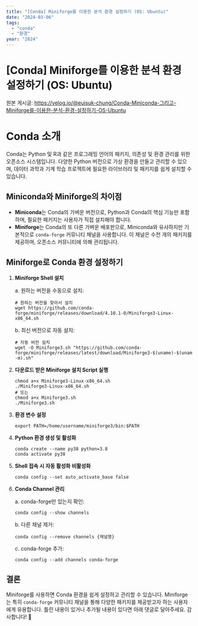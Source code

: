 ```yaml
---
title: "[Conda] Miniforge를 이용한 분석 환경 설정하기 (OS: Ubuntu)"
date: "2024-03-06"
tags:
  - "conda"
  - "환경"
year: "2024"
---
```


# [Conda] Miniforge를 이용한 분석 환경 설정하기 (OS: Ubuntu)

원본 게시글: https://velog.io/@euisuk-chung/Conda-Miniconda-그리고-Miniforge를-이용한-분석-환경-설정하기-OS-Ubuntu



Conda 소개
========

Conda는 Python 및 R과 같은 프로그래밍 언어의 패키지, 의존성 및 환경 관리를 위한 오픈소스 시스템입니다. 다양한 Python 버전으로 가상 환경을 만들고 관리할 수 있으며, 데이터 과학과 기계 학습 프로젝트에 필요한 라이브러리 및 패키지를 쉽게 설치할 수 있습니다.

Miniconda와 Miniforge의 차이점
-------------------------

* **Miniconda**는 Conda의 가벼운 버전으로, Python과 Conda의 핵심 기능만 포함하며, 필요한 패키지는 사용자가 직접 설치해야 합니다.
* **Miniforge**는 Conda의 또 다른 가벼운 배포판으로, Miniconda와 유사하지만 기본적으로 `conda-forge` 커뮤니티 채널을 사용합니다. 이 채널은 수천 개의 패키지를 제공하며, 오픈소스 커뮤니티에 의해 관리됩니다.

Miniforge로 Conda 환경 설정하기
------------------------

1. **Miniforge Shell 설치**
   
   a. 원하는 버전을 수동으로 설치:
   
   ```
   # 원하는 버전을 찾아서 설치
   wget https://github.com/conda-forge/miniforge/releases/download/4.10.1-0/Miniforge3-Linux-x86_64.sh
   ```
   
   b. 최신 버전으로 자동 설치:
   
   ```
   # 자동 버전 설치
   wget -O Miniforge3.sh "https://github.com/conda-forge/miniforge/releases/latest/download/Miniforge3-$(uname)-$(uname -m).sh"
   ```
2. **다운로드 받은 Miniforge 설치 Script 실행**
   
   ```
   chmod a+x Miniforge3-Linux-x86_64.sh
   ./Miniforge3-Linux-x86_64.sh
   # 또는
   chmod a+x Miniforge3.sh
   ./Miniforge3.sh
   ```
3. **환경 변수 설정**
   
   ```
   export PATH=/home/username/miniforge3/bin:$PATH
   ```
4. **Python 환경 생성 및 활성화**
   
   ```
   conda create --name py38 python=3.8
   conda activate py38
   ```
5. **Shell 접속 시 자동 활성화 비활성화**
   
   ```
   conda config --set auto_activate_base false
   ```
6. **Conda Channel 관리**
   
   a. conda-forge만 있는지 확인:
   
   ```
   conda config --show channels
   ```
   
   b. 다른 채널 제거:
   
   ```
   conda config --remove channels {채널명}
   ```
   
   c. conda-forge 추가:
   
   ```
   conda config --add channels conda-forge
   ```

결론
--

Miniforge를 사용하면 Conda 환경을 쉽게 설정하고 관리할 수 있습니다. Miniforge는 특히 `conda-forge` 커뮤니티 채널을 통해 다양한 패키지를 제공받고자 하는 사용자에게 유용합니다. 틀린 내용이 있거나 추가될 내용이 있다면 아래 댓글로 달아주세요. 감사합니다! 🤗

